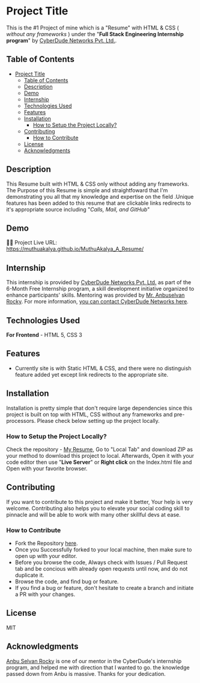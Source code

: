 # Project Title

This is the #1 Project of mine which is a "Resume" with HTML & CSS ( _without any frameworks_ ) under the "**Full Stack Engineering Internship program**" by [CyberDude Networks Pvt. Ltd.](https://cyberdudenetworks.com).

## Table of Contents

- [Project Title](#project-title)
  - [Table of Contents](#table-of-contents)
  - [Description](#description)
  - [Demo](#demo)
  - [Internship](#internship)
  - [Technologies Used](#technologies-used)
  - [Features](#features)
  - [Installation](#installation)
    - [How to Setup the Project Locally?](#how-to-setup-the-project-locally)
  - [Contributing](#contributing)
    - [How to Contribute](#how-to-contribute)
  - [License](#license)
  - [Acknowledgments](#acknowledgments)

## Description

This Resume built with HTML & CSS only without adding any frameworks.
The Purpose of this Resume is simple and straightfoward that I'm demonstrating you all that my knowledge and expertise on the field .Unique features has been added to this resume that are clickable links redirects to it's appropriate source including "_Calls, Mail, and GitHub_"

## Demo

🌟🌟 Project Live URL: https://muthuakalya.github.io/MuthuAkalya_A_Resume/

## Internship

This internship is provided by [CyberDude Networks Pvt. Ltd.](https://youtube.com/cyberdudenetworks) as part of the 6-Month Free Internship program, a skill development initiative organized to enhance participants' skills. Mentoring was provided by [Mr. Anbuselvan Rocky](https://instagram.com/anbuselvanrocky). For more information, [you can contact CyberDude Networks here](https://cyberdudenetworks.com).

## Technologies Used

**For Frontend** - HTML 5, CSS 3

## Features

- Currently site is with Static HTML & CSS, and there were no distinguish feature added yet except link redirects to the appropriate site.

## Installation

Installation is pretty simple that don't require large dependencies since this project is built on top with HTML, CSS without any frameworks and pre-processors. Please check below setting up the project locally.

### How to Setup the Project Locally?

Check the repository - [My Resume](https://github.com/MUTHUAKALYA/MuthuAkalya_A_Resume), Go to "Local Tab" and download ZIP as your method to download this project to local. Afterwards, Open it with your code editor then use "**Live Server**" or **Right click** on the Index.html file and Open with your favorite browser.

## Contributing

If you want to contribute to this project and make it better, Your help is very welcome. Contributing also helps you to elevate your social coding skill to pinnacle and will be able to work with many other skillful devs at ease.

### How to Contribute

- Fork the Repository [here](https://github.com/MUTHUAKALYA/MuthuAkalya_A_Resume).
- Once you Successfully forked to your local machine, then make sure to open up with your editor.
- Before you browse the code, Always check with Issues / Pull Request tab and be concious with already open requests until now, and do not duplicate it.
- Browse the code, and find bug or feature.
- If you find a bug or feature, don't hesitate to create a branch and initiate a PR with your changes.

## License

MIT

## Acknowledgments

[Anbu Selvan Rocky](https://www.instagram.com/anbuselvanrocky/) is one of our mentor in the CyberDude's internship program, and helped me with direction that I wanted to go. the knowledge passed down from Anbu is massive. Thanks for your dedication.
